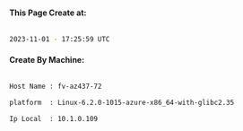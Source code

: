 
   
#### This Page Create at:

```bash

2023-11-01 - 17:25:59 UTC

```

#### Create By Machine:

```bash

Host Name : fv-az437-72

platform  : Linux-6.2.0-1015-azure-x86_64-with-glibc2.35

Ip Local  : 10.1.0.109

```


